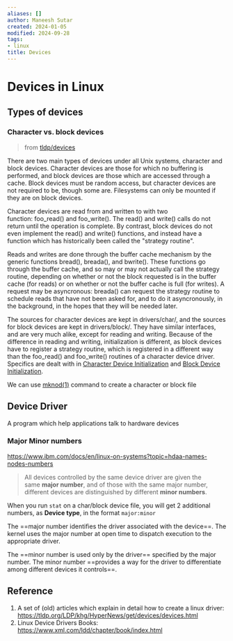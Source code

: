```yaml
---
aliases: []
author: Maneesh Sutar
created: 2024-01-05
modified: 2024-09-28
tags:
- linux
title: Devices
---
```


# Devices in Linux

## Types of devices

### Character vs. block devices

 > 
 > from [tldp/devices](https://tldp.org/LDP/khg/HyperNews/get/devices/basics.html)

There are two main types of devices under all Unix systems, character and block devices. Character devices are those for which no buffering is performed, and block devices are those which are accessed through a cache. Block devices must be random access, but character devices are not required to be, though some are. Filesystems can only be mounted if they are on block devices.

Character devices are read from and written to with two function: foo_read() and foo_write(). The read() and write() calls do not return until the operation is complete. By contrast, block devices do not even implement the read() and write() functions, and instead have a function which has historically been called the "strategy routine". 

Reads and writes are done through the buffer cache mechanism by the generic functions bread(), breada(), and bwrite(). These functions go through the buffer cache, and so may or may not actually call the strategy routine, depending on whether or not the block requested is in the buffer cache (for reads) or on whether or not the buffer cache is full (for writes). A request may be asyncronous: breada() can request the strategy routine to schedule reads that have not been asked for, and to do it asyncronously, in the background, in the hopes that they will be needed later.

The sources for character devices are kept in drivers/char/, and the sources for block devices are kept in drivers/block/. They have similar interfaces, and are very much alike, except for reading and writing. Because of the difference in reading and writing, initialization is different, as block devices have to register a strategy routine, which is registered in a different way than the foo_read() and foo_write() routines of a character device driver. Specifics are dealt with in [Character Device Initialization](https://tldp.org/LDP/khg/HyperNews/get/devices/char.html#init) and [Block Device Initialization](https://tldp.org/LDP/khg/HyperNews/get/devices/block.html#init).

We can use [mknod(1)](https://man7.org/linux/man-pages/man1/mknod.1.html) command to create a character or block file

## Device Driver

A program which help applications talk to hardware devices

### Major Minor numbers

<https://www.ibm.com/docs/en/linux-on-systems?topic=hdaa-names-nodes-numbers>

 > 
 > All devices controlled by the same device driver are given the same **major number**, and of those with the same major number, different devices are distinguished by different **minor numbers**.

When you run `stat` on a char/block device file, you will get 2 additional numbers, as **Device type**, in the format `major:minor`

The ==major number identifies the driver associated with the device==. The kernel uses the major number at open time to dispatch execution to the appropriate driver.

The ==minor number is used only by the driver== specified by the major number. The minor number ==provides a way for the driver to differentiate among different devices it controls==.

## Reference

1. A set of (old) articles which explain in detail how to create a linux driver: <https://tldp.org/LDP/khg/HyperNews/get/devices/devices.html>
1. Linux Device Drivers Books: https://www.xml.com/ldd/chapter/book/index.html
